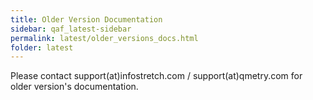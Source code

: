 ```yaml
---
title: Older Version Documentation
sidebar: qaf_latest-sidebar
permalink: latest/older_versions_docs.html
folder: latest
---
```


Please contact support(at)infostretch.com / support(at)qmetry.com for older version's documentation.
